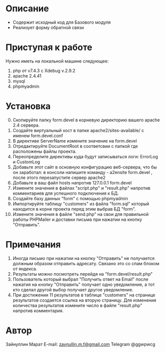 # Описание

- Содержит исходный код для Базового модуля
- Реализует форму обратной связи

# Приступая к работе

Нужно иметь на локальной машине следующее:
1. php от v7.4.3 с Xdebug v.2.9.2
2. apache 2.4.41
3. mysql
4. phpmyadmin

# Установка

0. Скопируйте папку form.devel в корневую директорию вашего apache 2.4 сервера.
1. Создайте виртуальный хост в папке apache2/sites-available/ с именем form.devel.conf
2. В директиве ServerName измените значение на form.devel
3. Отредактируйте DocumentRoot в соответсвии с папкой где расположены файлы проекта.
4. Переопределите директивы куда будут записываться логи: ErrorLog и CustomLog
5. Добавьте этот сайт в основную конфигурацию веб-сервера, что бы он заработал: в консоли напишите команду - a2ensite form.devel , после этого перезапустите сервер apache2
6. Добавьте в ваш файл hosts напротив 127.0.0.1 form.devel 
7. Измените значения в файлах "script.php" и "result.php" напротив комментариев для успешного подключения к БД. 
8. Создайте базу данных "form" с помощью phpmyadmin
9. Импортируйте таблицу "customers" из файла "form.sql" который находится в корне проекта перед этим выбрав БД "form".
10. Измените значения в файле "send.php" на свои для правильной работы PHPMailer и доставки письма при нажатии на кнопку "Отправить".

# Примечания

1. Иногда письмо при нажатии на кнопку "Отправить" не получается должным образом отправить адресату. Связано это со спам блоком от яндекса.
2. Результаты можно посмотреть перейдя на  "form.devel/result.php"
3. Пользователь который выбрал "Получить ответ на Email" после нажатия на кнопку "Отправить" получает одно уведомление, а тот кто сделал другой выбор получает другое уведомление.
5. При достижении 11 результатов в таблице "customers" на странице результатов создается ссылка на вторую страницу. Для изменения количества результатов измените число в файле "result.php" напротив комментария.


# Автор

Зайнуллин Марат
E-mail: zaynullin.m.f@gmail.com
Telegram @ggwpwcg